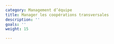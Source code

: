 ```yaml
---
category: Management d’équipe
title: Manager les coopérations transversales
description: ''
goals: ''
weight: 15

---
```

